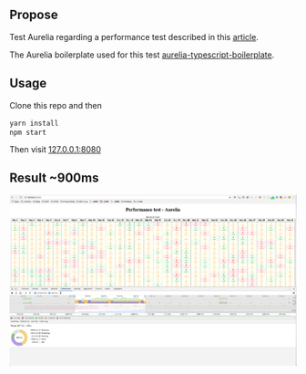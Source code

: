## Propose

Test Aurelia regarding a performance test described in this [article](https://itnext.io/angular-5-vs-react-vs-vue-6b976a3f9172).

The Aurelia boilerplate used for this test [aurelia-typescript-boilerplate](https://github.com/w3tecch/aurelia-typescript-boilerplate).

## Usage
Clone this repo and then

```shell
yarn install
npm start
```

Then visit [127.0.0.1:8080](http://127.0.0.1:8080)

## Result ~900ms
![Aurelia results](result.png)
